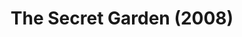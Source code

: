 ---
layout: shows
title: The Secret Garden (2008)
poster: 
poster_credit: 
poster_alt:
poster_caption:
category: 
details:
  Theatre: Theatre Jacksonville
cast:
crew:
  Director: Michael Lipp
external_links:
---